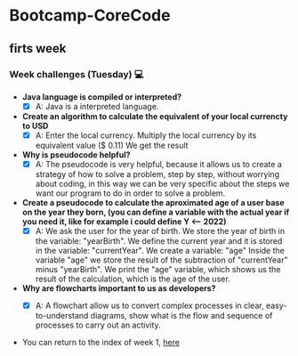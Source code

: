# Bootcamp-CoreCode

## firts week
### Week challenges (Tuesday) 💻
- **Java language is compiled or interpreted?**
	- [x] A: Java is a interpreted language.

- **Create an algorithm to calculate the equivalent of your local currencty to USD**
	- [x] A:
			Enter the local currency.
			Multiply the local currency by its equivalent value ($ 0.11)
			We get the result

- **Why is pseudocode helpful?**
	- [x] A: The pseudocode is very helpful, because it allows us to create a strategy of how to solve a problem, step by step, without worrying about coding, in this way we can be very specific about the steps we want our program to do in order to solve a problem.

- **Create a pseudocode to calculate the aproximated age of a user base on the year they born, (you can define a variable with the actual year if you need it, like for example i could define Y <-- 2022)**
	- [x] A:
			We ask the user for the year of birth.
			We store the year of birth in the variable: "yearBirth".
			We define the current year and it is stored in the variable: "currentYear".
			We create a variable: "age"
			Inside the variable "age" we store the result of the subtraction of "currentYear" minus "yearBirth".
			We print the "age" variable, which shows us the result of the calculation, which is the age of the user.

- **Why are flowcharts important to us as developers?**
	- [x] A: A flowchart allow us to convert complex processes in clear, easy-to-understand diagrams, show what is the flow and sequence of processes to carry out an activity.


- You can return to the index of week 1, [here](indexWeek1.md)